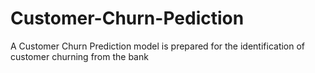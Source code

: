 # Customer-Churn-Pediction
A Customer Churn Prediction model is prepared for the identification of customer churning from the bank
